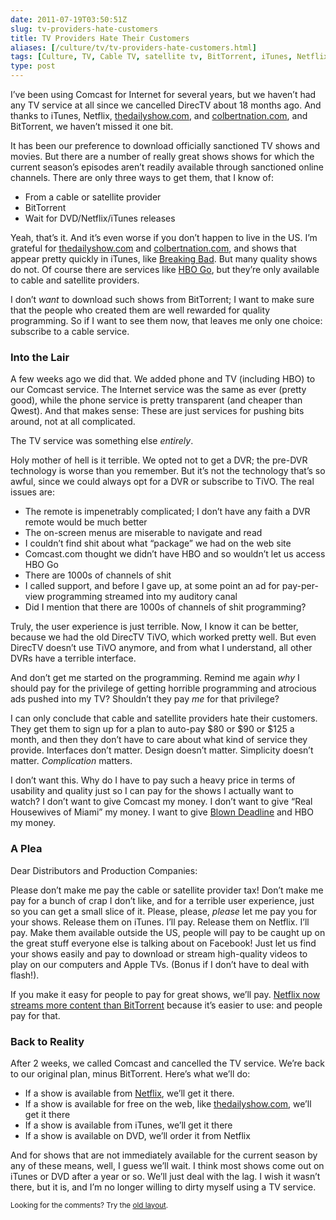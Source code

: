 ```yaml
--- 
date: 2011-07-19T03:50:51Z
slug: tv-providers-hate-customers
title: TV Providers Hate Their Customers
aliases: [/culture/tv/tv-providers-hate-customers.html]
tags: [Culture, TV, Cable TV, satellite tv, BitTorrent, iTunes, Netflix, HBO]
type: post
---
```


<p>I’ve been using Comcast for Internet for several years, but we haven’t had any TV service at all since we cancelled DirecTV about 18 months ago. And thanks to iTunes, Netflix, <a href="http://www.thedailyshow.com/">thedailyshow.com</a>, and <a href="http:://www.colbertnation.com/">colbertnation.com</a>, and BitTorrent, we haven’t missed it one bit.</p>

<p>It has been our preference to download officially sanctioned TV shows and movies. But there are a number of really great shows shows for which the current season’s episodes aren’t readily available through sanctioned online channels. There are only three ways to get them, that I know of:</p>

<ul>
<li>From a cable or satellite provider</li>
<li>BitTorrent</li>
<li>Wait for DVD/Netflix/iTunes releases</li>
</ul>


<p>Yeah, that’s it. And it’s even worse if you don’t happen to live in the US. I’m grateful for <a href="http://www.thedailyshow.com/">thedailyshow.com</a> and <a href="http:://www.colbertnation.com/">colbertnation.com</a>, and shows that appear pretty quickly in iTunes, like <a href="http://itunes.apple.com/us/tv-season/breaking-bad-season-4/id447104333">Breaking Bad</a>. But many quality shows do not. Of course there are services like <a href="http://www.hbogo.com/">HBO Go</a>, but they’re only available to cable and satellite providers.</p>

<p>I don’t <em>want</em> to download such shows from BitTorrent; I want to make sure that the people who created them are well rewarded for quality programming. So if I want to see them now, that leaves me only one choice: subscribe to a cable service.</p>

<h3>Into the Lair</h3>

<p>A few weeks ago we did that. We added phone and TV (including HBO) to our Comcast service. The Internet service was the same as ever (pretty good), while the phone service is pretty transparent (and cheaper than Qwest). And that makes sense: These are just services for pushing bits around, not at all complicated.</p>

<p>The TV service was something else <em>entirely</em>.</p>

<p>Holy mother of hell is it terrible. We opted not to get a DVR; the pre-DVR technology is worse than you remember. But it’s not the technology that’s so awful, since we could always opt for a DVR or subscribe to TiVO. The real issues are:</p>

<ul>
<li>The remote is impenetrably complicated; I don’t have any faith a DVR remote would be much better</li>
<li>The on-screen menus are miserable to navigate and read</li>
<li>I couldn’t find shit about what “package” we had on the web site</li>
<li>Comcast.com thought we didn’t have HBO and so wouldn’t let us access HBO Go</li>
<li>There are 1000s of channels of shit</li>
<li>I called support, and before I gave up, at some point an ad for pay-per-view programming streamed into my auditory canal</li>
<li>Did I mention that there are 1000s of channels of shit programming?</li>
</ul>


<p>Truly, the user experience is just terrible. Now, I know it can be better, because we had the old DirecTV TiVO, which worked pretty well. But even DirecTV doesn’t use TiVO anymore, and from what I understand, all other DVRs have a terrible interface.</p>

<p>And don’t get me started on the programming. Remind me again <em>why</em> I should pay for the privilege of getting horrible programming and atrocious ads pushed into my TV? Shouldn’t they pay <em>me</em> for that privilege?</p>

<p>I can only conclude that cable and satellite providers hate their customers. They get them to sign up for a plan to auto-pay $80 or $90 or $125 a month, and then they don’t have to care about what kind of service they provide. Interfaces don’t matter. Design doesn’t matter. Simplicity doesn’t matter. <em>Complication</em> matters.</p>

<p>I don’t want this. Why do I have to pay such a heavy price in terms of usability and quality just so I can pay for the shows I actually want to watch? I don’t want to give Comcast my money. I don’t want to give “Real Housewives of Miami” my money. I want to give <a href="http://www.imdb.com/company/co0019588/">Blown Deadline</a> and HBO my money.</p>

<h3>A Plea</h3>

<p>Dear Distributors and Production Companies:</p>

<p>Please don’t make me pay the cable or satellite provider tax! Don’t make me pay for a bunch of crap I don’t like, and for a terrible user experience, just so you can get a small slice of it. Please, please, <em>please</em> let me pay you for your shows. Release them on iTunes. I’ll pay. Release them on Netflix. I’ll pay. Make them available outside the US, people will pay to be caught up on the great stuff everyone else is talking about on Facebook! Just let us find your shows easily and pay to download or stream high-quality videos to play on our computers and Apple TVs. (Bonus if I don’t have to deal with flash!).</p>

<p>If you make it easy for people to pay for great shows, we’ll pay. <a href="http://gigaom.com/video/netflix-ceo-beating-bittorrent/">Netflix now streams more content than BitTorrent</a> because it’s easier to use: and people pay for that.</p>

<h3>Back to Reality</h3>

<p>After 2 weeks, we called Comcast and cancelled the TV service. We’re back to our original plan, minus BitTorrent. Here’s what we’ll do:</p>

<ul>
<li>If a show is available from <a href="http://www.netflix.com/">Netflix</a>, we’ll get it there.</li>
<li>If a show is available for free on the web, like <a href="http://www.thedailyshow.com/">thedailyshow.com</a>, we’ll get it there</li>
<li>If a show is available from iTunes, we’ll get it there</li>
<li>If a show is available on DVD, we’ll order it from Netflix</li>
</ul>


<p>And for shows that are not immediately available for the current season by any of these means, well, I guess we’ll wait. I think most shows come out on iTunes or DVD after a year or so. We’ll just deal with the lag. I wish it wasn’t there, but it is, and I’m no longer willing to dirty myself using a TV service.</p>

<p class="past"><small>Looking for the comments? Try the <a rel="nofollow" href="//past.justatheory.com/culture/tv/tv-providers-hate-customers.html">old layout</a>.</small></p>


